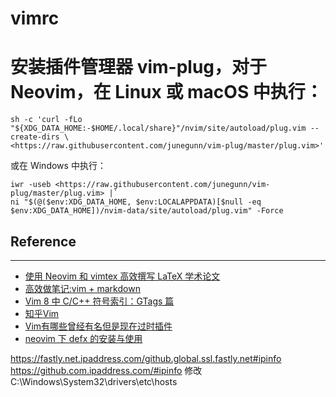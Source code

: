 # vimrc

# 安装插件管理器 vim-plug，对于 Neovim，在 Linux 或 macOS 中执行：

```
sh -c 'curl -fLo "${XDG_DATA_HOME:-$HOME/.local/share}"/nvim/site/autoload/plug.vim --create-dirs \
<https://raw.githubusercontent.com/junegunn/vim-plug/master/plug.vim>'
```

或在 Windows 中执行：

```
iwr -useb <https://raw.githubusercontent.com/junegunn/vim-plug/master/plug.vim> |`
ni "$(@($env:XDG_DATA_HOME, $env:LOCALAPPDATA)[$null -eq $env:XDG_DATA_HOME])/nvim-data/site/autoload/plug.vim" -Force
```

## Reference

--------

* [使用 Neovim 和 vimtex 高效撰写 LaTeX 学术论文](https://sspai.com/post/64080)
* [高效做笔记:vim + markdown](https://zhuanlan.zhihu.com/p/84773275)
* [Vim 8 中 C/C++ 符号索引：GTags 篇](https://zhuanlan.zhihu.com/p/36279445)
* [知乎Vim](https://www.zhihu.com/column/vimrc)
* [Vim有哪些曾经有名但是现在过时插件](https://www.zhihu.com/question/31934850)
* [neovim 下 defx 的安装与使用](https://learnku.com/articles/34885)

https://fastly.net.ipaddress.com/github.global.ssl.fastly.net#ipinfo
https://github.com.ipaddress.com/#ipinfo
修改C:\Windows\System32\drivers\etc\hosts
